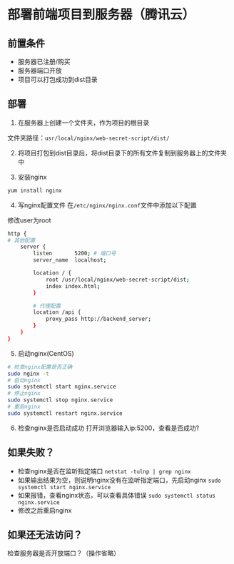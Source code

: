 # 部署前端项目到服务器（腾讯云）
## 前置条件
- 服务器已注册/购买
- 服务器端口开放
- 项目可以打包成功到dist目录
## 部署
1. 在服务器上创建一个文件夹，作为项目的根目录

文件夹路径：``usr/local/nginx/web-secret-script/dist/``

2. 将项目打包到dist目录后，将dist目录下的所有文件复制到服务器上的文件夹中

3. 安装nginx
```bash
yum install nginx
```

4. 写nginx配置文件
在``/etc/nginx/nginx.conf``文件中添加以下配置

修改user为root

```bash
http {
# 其他配置
    server {
        listen       5200; # 端口号
        server_name  localhost;

        location / {
            root /usr/local/nginx/web-secret-script/dist;
            index index.html;
        }

        # 代理配置
        location /api {
            proxy_pass http://backend_server;
        }
    }
}
```

5. 启动nginx(CentOS)
```bash
# 检查nginx配置是否正确
sudo nginx -t
# 启动nginx
sudo systemctl start nginx.service
# 停止nginx
sudo systemctl stop nginx.service
# 重启nginx
sudo systemctl restart nginx.service
```

6. 检查nginx是否启动成功
打开浏览器输入ip:5200，查看是否成功?

## 如果失败？
- 检查nginx是否在监听指定端口
  ``netstat -tulnp | grep nginx``
- 如果输出结果为空，则说明nginx没有在监听指定端口，先启动nginx
  ``sudo systemctl start nginx.service``
- 如果报错，查看nginx状态，可以查看具体错误
  ``sudo systemctl status nginx.service``
- 修改之后重启nginx

## 如果还无法访问？
检查服务器是否开放端口？（操作省略）